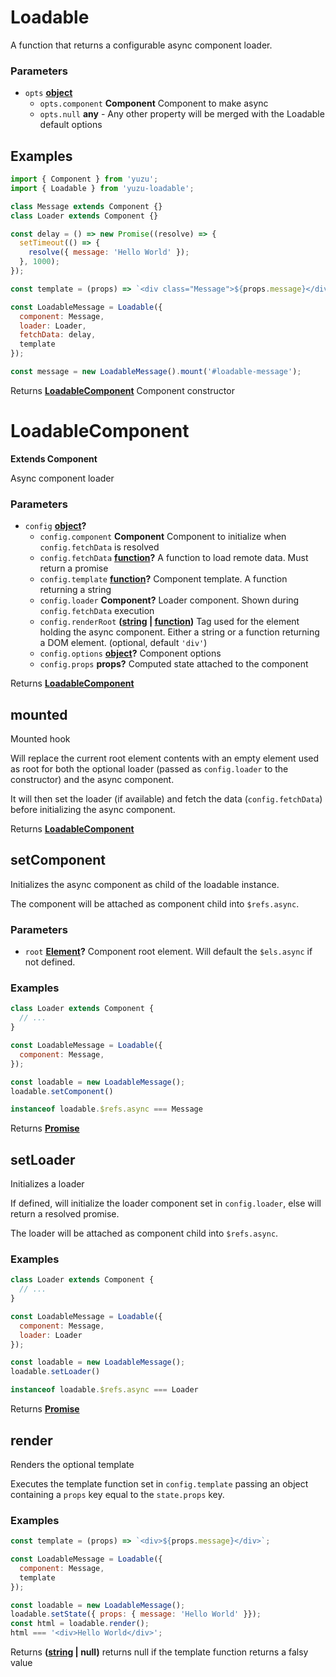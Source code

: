 <!-- Generated by documentation.js. Update this documentation by updating the source code. -->

# Loadable

A function that returns a configurable async component loader.

### Parameters

-   `opts` **[object][1]** 
    -   `opts.component` **Component** Component to make async
    -   `opts.null` **any** -   Any other property will be merged with the Loadable default options

## Examples

```javascript
import { Component } from 'yuzu';
import { Loadable } from 'yuzu-loadable';

class Message extends Component {}
class Loader extends Component {}

const delay = () => new Promise((resolve) => {
  setTimeout(() => {
    resolve({ message: 'Hello World' });
  }, 1000);
});

const template = (props) => `<div class="Message">${props.message}</div>`;

const LoadableMessage = Loadable({
  component: Message,
  loader: Loader,
  fetchData: delay,
  template
});

const message = new LoadableMessage().mount('#loadable-message');
```

Returns **[LoadableComponent][2]** Component constructor

# LoadableComponent

**Extends Component**

Async component loader

### Parameters

-   `config` **[object][1]?** 
    -   `config.component` **Component** Component to initialize when `config.fetchData` is resolved
    -   `config.fetchData` **[function][3]?** A function to load remote data. Must return a promise
    -   `config.template` **[function][3]?** Component template. A function returning a string
    -   `config.loader` **Component?** Loader component. Shown during `config.fetchData` execution
    -   `config.renderRoot` **([string][4] \| [function][3])** Tag used for the element holding the async component. Either a string or a function returning a DOM element. (optional, default `'div'`)
    -   `config.options` **[object][1]?** Component options
    -   `config.props` **props?** Computed state attached to the component

Returns **[LoadableComponent][2]** 

## mounted

Mounted hook

Will replace the current root element contents with an empty element used as root for both the optional loader (passed as `config.loader` to the constructor)
and the async component.

It will then set the loader (if available) and fetch the data (`config.fetchData`) before initializing the async component.

Returns **[LoadableComponent][2]** 

## setComponent

Initializes the async component as child of the loadable instance.

The component will be attached as component child into `$refs.async`.

### Parameters

-   `root` **[Element][5]?** Component root element. Will default the `$els.async` if not defined.

### Examples

```javascript
class Loader extends Component {
  // ...
}

const LoadableMessage = Loadable({
  component: Message,
});

const loadable = new LoadableMessage();
loadable.setComponent()

instanceof loadable.$refs.async === Message
```

Returns **[Promise][6]** 

## setLoader

Initializes a loader

If defined, will initialize the loader component set in `config.loader`,
else will return a resolved promise.

The loader will be attached as component child into `$refs.async`.

### Examples

```javascript
class Loader extends Component {
  // ...
}

const LoadableMessage = Loadable({
  component: Message,
  loader: Loader
});

const loadable = new LoadableMessage();
loadable.setLoader()

instanceof loadable.$refs.async === Loader
```

Returns **[Promise][6]** 

## render

Renders the optional template

Executes the template function set in `config.template` passing an object containing a `props`
key equal to the `state.props` key.

### Examples

```javascript
const template = (props) => `<div>${props.message}</div>`;

const LoadableMessage = Loadable({
  component: Message,
  template
});

const loadable = new LoadableMessage();
loadable.setState({ props: { message: 'Hello World' }});
const html = loadable.render();
html === '<div>Hello World</div>';
```

Returns **([string][4] | null)** returns null if the template function returns a falsy value

[1]: https://developer.mozilla.org/docs/Web/JavaScript/Reference/Global_Objects/Object

[2]: #loadablecomponent

[3]: https://developer.mozilla.org/docs/Web/JavaScript/Reference/Statements/function

[4]: https://developer.mozilla.org/docs/Web/JavaScript/Reference/Global_Objects/String

[5]: https://developer.mozilla.org/docs/Web/API/Element

[6]: https://developer.mozilla.org/docs/Web/JavaScript/Reference/Global_Objects/Promise
